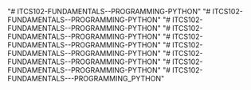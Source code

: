 "# ITCS102-FUNDAMENTALS--PROGRAMMING-PYTHON" 
"# ITCS102-FUNDAMENTALS--PROGRAMMING-PYTHON" 
"# ITCS102-FUNDAMENTALS--PROGRAMMING-PYTHON" 
"# ITCS102-FUNDAMENTALS--PROGRAMMING-PYTHON" 
"# ITCS102-FUNDAMENTALS--PROGRAMMING-PYTHON" 
"# ITCS102-FUNDAMENTALS--PROGRAMMING-PYTHON" 
"# ITCS102-FUNDAMENTALS--PROGRAMMING-PYTHON" 
"# ITCS102-FUNDAMENTALS--PROGRAMMING-PYTHON" 
"# ITCS102-FUNDAMENTALS---PROGRAMMING_PYTHON" 
